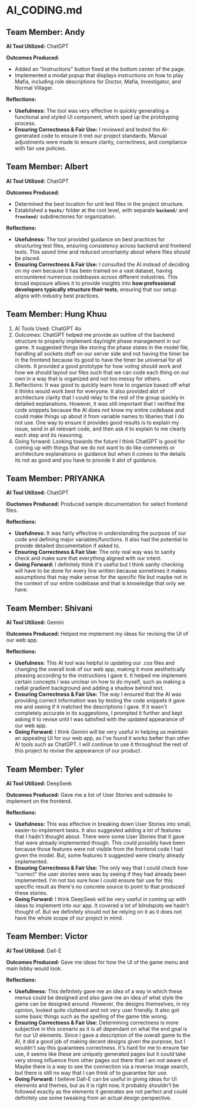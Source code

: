 # AI_CODING.md

## Team Member: Andy

**AI Tool Utilized:** ChatGPT

**Outcomes Produced:**
- Added an "Instructions" button fixed at the bottom center of the page.
- Implemented a modal popup that displays instructions on how to play Mafia, including role descriptions for Doctor, Mafia, Investigator, and Normal Villager.

**Reflections:**
- **Usefulness:** The tool was very effective in quickly generating a functional and styled UI component, which sped up the prototyping process.
- **Ensuring Correctness & Fair Use:** I reviewed and tested the AI-generated code to ensure it met our project standards. Manual adjustments were made to ensure clarity, correctness, and compliance with fair use policies.


## Team Member: Albert

**AI Tool Utilized:** ChatGPT  

**Outcomes Produced:**  
- Determined the best location for unit test files in the project structure.  
- Established a **`tests/`** folder at the root level, with separate **`backend/`** and **`frontend/`** subdirectories for organization. 

**Reflections:**  
- **Usefulness:** The tool provided guidance on best practices for structuring test files, ensuring consistency across backend and frontend tests. This saved time and reduced uncertainty about where files should be placed.  
- **Ensuring Correctness & Fair Use:** I consulted the AI instead of deciding on my own because it has been trained on a vast dataset, having encountered numerous codebases across different industries. This broad exposure allows it to provide insights into **how professional developers typically structure their tests**, ensuring that our setup aligns with industry best practices.  

## Team Member: Hung Khuu

1. AI Tools Used: ChatGPT 4o
2. Outcomes: ChatGPT helped me provide an outline of the backend structure to properly implement day/night phase management in our game. It suggested things like storing the phase states in the model file, handling all sockets stuff on our server side and not having the timer be in the frontend because its good to have the timer be universal for all clients. It provided a good prototype for how voting should work and how we should layout our files such that we can code each thing on our own in a way that is organized and not too messy for others.
3. Reflections: It was good to quickly learn how to organize based off what it thinks would work best for everyone. It also provided alot of architecture clarity that I could relay to the rest of the group quickly in detailed explanations. However, it was still important that I verified the code snippets because the AI does not know my entire codebase and could make things up about it from variable names to libaries that I do not use. One way to ensure it provides good results is to explain my issue, send in all relevant code, and then ask it to explain to me clearly each step and its reasoning.
4. Going forward: Looking towards the future I think ChatGPT is good for coming up with things that we do not want to do like comments or architecture explanations or guidance but when it comes to the details its not as good and you have to provide it alot of guidance.
   
## Team Member: PRIYANKA 

**AI Tool Utilized:** ChatGPT

**Ouctomes Produced:** 
Produced sample documentation for select frontend files. 

**Reflections:**
- **Usefulness:** It was fairly effective in understanding the purpose of our code and defining major variables/functions. It also had the potential to provide detailed documentation if asked to.
- **Ensuring Correctness & Fair Use:** The only real way was to sanity check and make sure that everything aligned with our intent.
- **Going Forward:** I definitely think it's useful but I think sanity checking will have to be done for every line written because sometimes it makes assumptions that may make sense for the specific file but maybe not in the context of our entire codebase and that is knowledge that only we have. 

## Team Member: Shivani

**AI Tool Utilized:** Gemini

**Outcomes Produced:** Helped me implement my ideas for revising the UI of our web app.

**Reflections:**
- **Usefulness:** This AI tool was helpful in updating our .css files and changing the overall look of our web app, making it more aesthetically pleasing according to the instructions I gave it. It helped me implement certain concepts I was unclear on how to do myself, such as making a radial gradient background and adding a shadow behind text. 
- **Ensuring Correctness & Fair Use:** The way I ensured that the AI was providing correct information was by testing the code snippets it gave me and seeing if it matched the descriptions I gave. If it wasn't completely accurate in its suggestions, I prompted it further and kept asking it to revise until I was satisfied with the updated appearance of our web app.
- **Going Forward:** I think Gemini will be very useful in helping us maintain an appealing UI for our web app, as I've found it works better than other AI tools such as ChatGPT. I will continue to use it throughout the rest of this project to revise the appearance of our product.

## Team Member: Tyler

**AI Tool Utilized:** DeepSeek

**Outcomes Produced:**
Gave me a list of User Stories and subtasks to implement on the frontend.

**Reflections:**
- **Usefulness:** This was effective in breaking down User Stories into small, easier-to-implement tasks. It also suggested adding a lot of features that I hadn't thought about. There were some User Stories that it gave that were already implemented though. This could possibly have been because those features were not visible from the frontend code I had given the model. But, some features it suggested were clearly already implemented.
- **Ensuring Correctness & Fair Use:** The only way that I could check how "correct" the user stories were was by seeing if they had already been implemented. I'm not too sure how I could ensure fair use for this specific result as there's no concrete source to point to that produced these stories.
- **Going Forward:** I think DeepSeek will be very useful in coming up with ideas to implement into our app. It covered a lot of blindspots we hadn't thought of. But we definitely should not be relying on it as it does not have the whole scope of our project in mind.

## Team Member: Victor

**AI Tool Utilized:** Dall-E

**Outcomes Produced:**
Gave me ideas for how the UI of the game menu and main lobby would look.

**Reflections:**
- **Usefullness:** This definitely gave me an idea of a way in which these menus could be designed and also gave me an idea of what style the game can be designed around. However, the designs themselves, in my opinion, looked quite cluttered and not very user friendly. It also got some basic things such as the spelling of the game title wrong.
- **Ensuring Correctness & Fair Use:** Determining correctness is more subjective in this scenario as it is all dependant on what the end goal is for our UI elements. Since I gave a description of the overall game to the AI, it did a good job of making decent designs given the purpose, but I wouldn't say this guarantees correctness. It's hard for me to ensure fair use, it seems like these are uniquely generated pages but it could take very strong influence from other pages out there that I am not aware of. Maybe there is a way to see the connection via a reverse image search, but there is still no way that I can think of to guarantee fair use.
- **Going Forward:** I believe Dall-E can be useful in giving ideas for UI elements and themes, but as it is right now, it probably shouldn't be followed exactly as the elements it generates are not perfect and could definitely use some tweaking from an actual design perspective.
